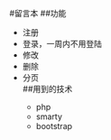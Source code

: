 #留言本
##功能
<ul>
<li>注册</li>
<li>登录，一周内不用登陆</li>
<li>修改</li>
<li>删除</li>
<li>分页</li>
##用到的技术
<ul>
<li>php</li>
<li>smarty</li>
<li>bootstrap</li>
</ul>
